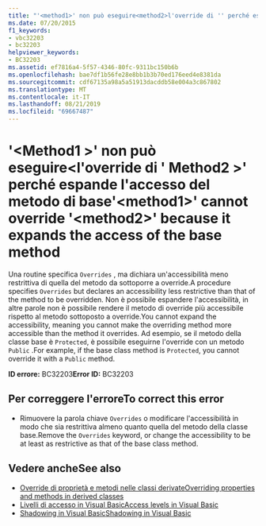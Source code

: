 ```yaml
---
title: "'<method1>' non può eseguire<method2>l'override di '' perché espande l'accesso del metodo di base"
ms.date: 07/20/2015
f1_keywords:
- vbc32203
- bc32203
helpviewer_keywords:
- BC32203
ms.assetid: ef7816a4-5f57-4346-80fc-9311bc150b6b
ms.openlocfilehash: bae7df1b56fe28e8bb1b3b70ed176eed4e8381da
ms.sourcegitcommit: cdf67135a98a5a51913dacddb58e004a3c867802
ms.translationtype: MT
ms.contentlocale: it-IT
ms.lasthandoff: 08/21/2019
ms.locfileid: "69667487"
---
```

# <a name="method1-cannot-override-method2-because-it-expands-the-access-of-the-base-method"></a><span data-ttu-id="71222-102">'\<Method1 >' non può eseguire\<l'override di ' Method2 >' perché espande l'accesso del metodo di base</span><span class="sxs-lookup"><span data-stu-id="71222-102">'\<method1>' cannot override '\<method2>' because it expands the access of the base method</span></span>
<span data-ttu-id="71222-103">Una routine specifica `Overrides` , ma dichiara un'accessibilità meno restrittiva di quella del metodo da sottoporre a override.</span><span class="sxs-lookup"><span data-stu-id="71222-103">A procedure specifies `Overrides` but declares an accessibility less restrictive than that of the method to be overridden.</span></span> <span data-ttu-id="71222-104">Non è possibile espandere l'accessibilità, in altre parole non è possibile rendere il metodo di override più accessibile rispetto al metodo sottoposto a override.</span><span class="sxs-lookup"><span data-stu-id="71222-104">You cannot expand the accessibility, meaning you cannot make the overriding method more accessible than the method it overrides.</span></span> <span data-ttu-id="71222-105">Ad esempio, se il metodo della classe base è `Protected`, è possibile eseguirne l'override con un metodo `Public` .</span><span class="sxs-lookup"><span data-stu-id="71222-105">For example, if the base class method is `Protected`, you cannot override it with a `Public` method.</span></span>  
  
 <span data-ttu-id="71222-106">**ID errore:** BC32203</span><span class="sxs-lookup"><span data-stu-id="71222-106">**Error ID:** BC32203</span></span>  
  
## <a name="to-correct-this-error"></a><span data-ttu-id="71222-107">Per correggere l'errore</span><span class="sxs-lookup"><span data-stu-id="71222-107">To correct this error</span></span>  
  
- <span data-ttu-id="71222-108">Rimuovere la parola chiave `Overrides` o modificare l'accessibilità in modo che sia restrittiva almeno quanto quella del metodo della classe base.</span><span class="sxs-lookup"><span data-stu-id="71222-108">Remove the `Overrides` keyword, or change the accessibility to be at least as restrictive as that of the base class method.</span></span>  
  
## <a name="see-also"></a><span data-ttu-id="71222-109">Vedere anche</span><span class="sxs-lookup"><span data-stu-id="71222-109">See also</span></span>

- [<span data-ttu-id="71222-110">Override di proprietà e metodi nelle classi derivate</span><span class="sxs-lookup"><span data-stu-id="71222-110">Overriding properties and methods in derived classes</span></span>](../programming-guide/language-features/objects-and-classes/inheritance-basics.md#overriding-properties-and-methods-in-derived-classes)
- [<span data-ttu-id="71222-111">Livelli di accesso in Visual Basic</span><span class="sxs-lookup"><span data-stu-id="71222-111">Access levels in Visual Basic</span></span>](../../visual-basic/programming-guide/language-features/declared-elements/access-levels.md)
- [<span data-ttu-id="71222-112">Shadowing in Visual Basic</span><span class="sxs-lookup"><span data-stu-id="71222-112">Shadowing in Visual Basic</span></span>](../../visual-basic/programming-guide/language-features/declared-elements/shadowing.md)
